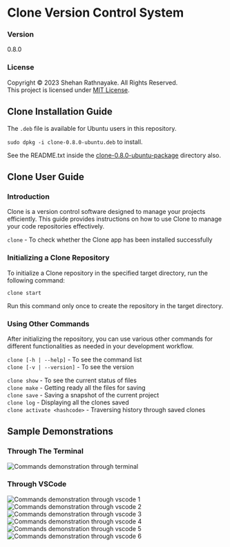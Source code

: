 # Clone Version Control System

### Version
0.8.0

### License
Copyright &copy; 2023 Shehan Rathnayake. All Rights Reserved.<br>
This project is licensed under [MIT License](License.txt).

## Clone Installation Guide

The ```.deb``` file is available for Ubuntu users in this repository.

```sudo dpkg -i clone-0.8.0-ubuntu.deb``` to install.

See the README.txt inside the [clone-0.8.0-ubuntu-package](clone-0.7.1-ubuntu-package/) directory also.

## Clone User Guide

### Introduction
Clone is a version control software designed to manage your projects efficiently. This guide provides instructions on how to use Clone to manage your code repositories effectively.

```clone``` - To check whether the Clone app has been installed successfully

### Initializing a Clone Repository
To initialize a Clone repository in the specified target directory, run the following command:

```clone start```

Run this command only once to create the repository in the target directory.

### Using Other Commands
After initializing the repository, you can use various other commands for different functionalities as needed in your development workflow.

```clone [-h | --help]``` - To see the command list<br>
```clone [-v | --version]``` - To see the version<br>

```clone show``` - To see the current status of files<br>
```clone make``` - Getting ready all the files for saving<br>
```clone save``` - Saving a snapshot of the current project<br>
```clone log``` - Displaying all the clones saved<br>
```clone activate <hashcode>``` - Traversing history through saved clones<br>

## Sample Demonstrations

### Through The Terminal
![Commands demonstration through terminal](img/demo-img-terminal.png)

### Through VSCode
![Commands demonstration through vscode 1](img/demo-img-vscode1.png)
![Commands demonstration through vscode 2](img/demo-img-vscode2.png)
![Commands demonstration through vscode 3](img/demo-img-vscode3.png)
![Commands demonstration through vscode 4](img/demo-img-vscode4.png)
![Commands demonstration through vscode 5](img/demo-img-vscode5.png)
![Commands demonstration through vscode 6](img/demo-img-vscode6.png)

